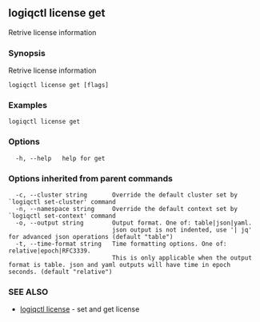 ## logiqctl license get

Retrive license information

### Synopsis

Retrive license information

```
logiqctl license get [flags]
```

### Examples

```
logiqctl license get
```

### Options

```
  -h, --help   help for get
```

### Options inherited from parent commands

```
  -c, --cluster string       Override the default cluster set by `logiqctl set-cluster' command
  -n, --namespace string     Override the default context set by `logiqctl set-context' command
  -o, --output string        Output format. One of: table|json|yaml. 
                             json output is not indented, use '| jq' for advanced json operations (default "table")
  -t, --time-format string   Time formatting options. One of: relative|epoch|RFC3339. 
                             This is only applicable when the output format is table. json and yaml outputs will have time in epoch seconds. (default "relative")
```

### SEE ALSO

* [logiqctl license](logiqctl_license.md)	 - set and get license

